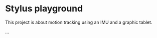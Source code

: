 
# Stylus playground

This project is about motion tracking using an IMU and a graphic tablet.

...
